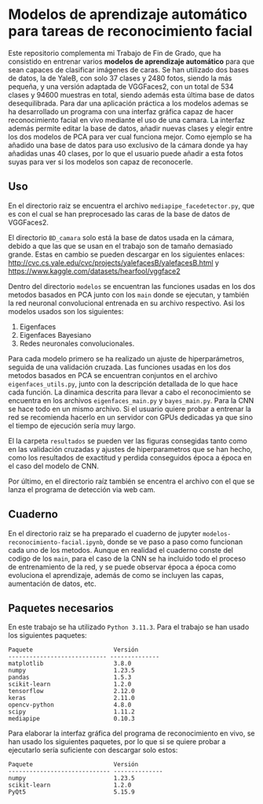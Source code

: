 # Modelos de aprendizaje automático para tareas de reconocimiento facial

Este repositorio complementa mi Trabajo de Fin de Grado, que ha consistido en entrenar varios **modelos de aprendizaje automático** para que sean capaces de clasificar imágenes de caras. Se han utilizado dos bases de datos, la de YaleB, con solo 37 clases  y 2480 fotos, siendo la más pequeña, y una versión adaptada de VGGFaces2, con un total de 534 clases y 94600 muestras en total, siendo además esta última base de datos desequilibrada.
Para dar una aplicación práctica a los modelos ademas se ha desarrollado un programa con una interfaz gráfica capaz de hacer reconocimiento facial en vivo mediante el uso de una camara. La interfaz además permite editar la base de datos, añadir nuevas clases y elegir entre los dos modelos de PCA para ver cual funciona mejor. Como ejemplo se ha añadido una base de datos para uso exclusivo de la cámara donde ya hay añadidas unas 40 clases, por lo que el usuario puede añadir a esta fotos suyas para ver si los modelos son capaz de reconocerle.

## Uso

En el directorio raiz se encuentra el archivo `mediapipe_facedetector.py`, que es con el cual se han preprocesado las caras de la base de datos de VGGFaces2.

El directorio `BD_camara` solo está la base de datos usada en la cámara, debido a que las que se usan en el trabajo son de tamaño demasiado grande. Estas en cambio se pueden descargar en los siguientes enlaces: http://cvc.cs.yale.edu/cvc/projects/yalefacesB/yalefacesB.html y https://www.kaggle.com/datasets/hearfool/vggface2 

Dentro del directorio `modelos` se encuentran las funciones usadas en los dos metodos basados en PCA junto con los `main` donde se ejecutan, y también la red neuronal convolucional entrenada en su archivo respectivo. Asi los modelos usados son los siguientes:
1. Eigenfaces
2. Eigenfaces Bayesiano
3. Redes neuronales convolucionales.
   
Para cada modelo primero se ha realizado un ajuste de hiperparámetros, seguida de una validación cruzada. Las funciones usadas en los dos metodos basados en PCA se encuentran conjuntos en el archivo `eigenfaces_utils.py`, junto con la descripción detallada de lo que hace cada función. La dinamica descrita para llevar a cabo el reconocimiento se encuentra en los archivos `eigenfaces_main.py` y `bayes_main.py`.
Para la CNN se hace todo en un mismo archivo. Si el usuario quiere probar a entrenar la red se recomienda hacerlo en un servidor con GPUs dedicadas ya que sino el tiempo de ejecución sería muy largo.

El la carpeta `resultados` se pueden ver las figuras consegidas tanto como en las validación cruzadas y ajustes de hiperparametros que se han hecho, como los resultados de exactitud y perdida conseguidos época a época en el caso del modelo de CNN.

Por último, en el directorio raíz también se encentra el archivo con el que se lanza el programa de detección via web cam.

## Cuaderno
En el directorio raiz se ha preparado el cuaderno de jupyter `modelos-reconocimiento-facial.ipynb`, donde se ve paso a paso como funcionan cada uno de los metodos.
Aunque en realidad el cuaderno conste del codigo de los `main`, para el caso de la CNN se ha incluido todo el proceso de entrenamiento de la red, y se puede observar época a época como evoluciona el aprendizaje, además de como se incluyen las capas, aumentación de datos, etc.

## Paquetes necesarios

En este trabajo se ha utilizado `Python 3.11.3`. Para el trabajo se han usado los siguientes paquetes:
```
Paquete                       Versión 
---------------------------- -------------- 
matplotlib                    3.8.0 
numpy                         1.23.5
pandas                        1.5.3 
scikit-learn                  1.2.0
tensorflow                    2.12.0 
keras                         2.11.0 
opencv-python                 4.8.0 
scipy                         1.11.2 
mediapipe                     0.10.3 
```

Para elaborar la interfaz gráfica del programa de reconocimiento en vivo, se han usado los siguientes paquetes, por lo que si se quiere probar a ejecutarlo sería suficiente con descargar solo estos:
```
Paquete                       Versión
----------------------------- --------------
numpy                         1.23.5
scikit-learn                  1.2.0
PyQt5                         5.15.9
```
